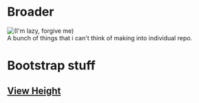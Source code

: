 # Broader
![(I'm lazy, forgive me)][lazygif]  
A bunch of things that i can't think of making into individual repo.

# Bootstrap stuff
## [View Height](https://github.com/NavyCo/broader/blob/master/stylesheets/bootstrap/viewheight/vh.css)


[lazygif]: https://media1.tenor.com/images/7b450db04f95674f3af1f8d378f13650/tenor.gif